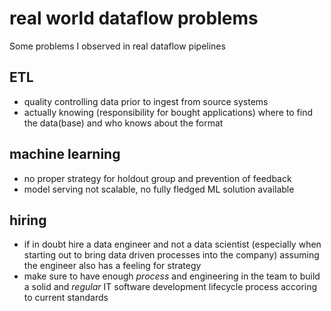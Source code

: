 # real world dataflow problems
Some problems I observed in real dataflow pipelines

## ETL
- quality controlling data prior to ingest from source systems
- actually knowing (responsibility for bought applications) where to find the data(base) and who knows about the format 

## machine learning
- no proper strategy for holdout group and prevention of feedback
- model serving not scalable, no fully fledged ML solution available


## hiring
- if in doubt hire a data engineer and not a data scientist (especially when starting out to bring data driven processes into the company) assuming the engineer also has a feeling for strategy
- make sure to have enough *process* and engineering in the team to build a solid and *regular* IT software development lifecycle process accoring to current standards
